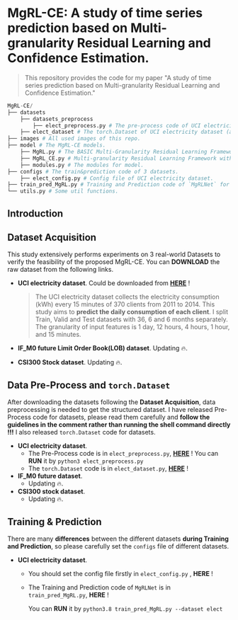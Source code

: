 # MgRL-CE: A study of time series prediction based on Multi-granularity Residual Learning and Confidence Estimation.

> This repository provides the code for my paper "A study of time series prediction based on Multi-granularity Residual
> Learning and Confidence Estimation."

```python
MgRL-CE/
├── datasets
    ├── datasets_preprocess
        ├── elect_preprocess.py # The pre-process code of UCI electricity dataset (download from web).
    ├── elect_dataset # The torch.Dataset of UCI electricity dataset (after preprocessing).
├── images # All used images of this repo.
├── model # The MgRL-CE models.
    ├── MgRL.py # The BASIC Multi-Granularity Residual Learning Framework.
    ├── MgRL_CE.py # Multi-granularity Residual Learning Framework with Confidence Estimation.
    ├── modules.py # The modules for model.
├── configs # The train&prediction code of 3 datasets.
    ├── elect_config.py # Config file of UCI electricity dataset.
├── train_pred_MgRL.py # Training and Prediction code of `MgRLNet` for 3 datasets.
└── utils.py # Some util functions.
```



## Introduction



## Dataset Acquisition

This study extensively performs experiments on 3 real-world Datasets to verify the feasibility of the proposed MgRL-CE. You can **DOWNLOAD** the raw dataset from the following links. 

- **UCI electricity dataset**. Could be downloaded from [**HERE**](https://archive.ics.uci.edu/dataset/321/electricityloaddiagrams20112014) ! 

  > The UCI electricity dataset collects the electricity consumption (kWh) every 15 minutes of 370 clients from 2011 to 2014. This study aims to **predict the daily consumption of each client**. I split Train, Valid and Test datasets with 36, 6 and 6 months separately. The granularity of input features is 1 day, 12 hours, 4 hours, 1 hour, and 15 minutes.

- **IF_M0 future Limit Order Book(LOB) dataset**. Updating 🔥.
- **CSI300 Stock dataset**. Updating 🔥.



## Data Pre-Process and `torch.Dataset`

After downloading the datasets following the **Dataset Acquisition**, data preprocessing is needed to get the structured dataset. I have released Pre-Process code for datasets, please read them carefully and **follow the guidelines in the comment rather than running the shell command directly !!!** I also released `torch.Dataset` code for datasets.

- **UCI electricity dataset**. 
  - The Pre-Process code is in `elect_preprocess.py`, [**HERE**](https://github.com/KarryRen/MgRL-CE/blob/main/datasets/datasets_preprocess/elect_preprocess.py) ! You can **RUN** it by `python3 elect_preprocess.py`
  - The  `torch.Dataset` code is in `elect_dataset.py`, [**HERE**](https://github.com/KarryRen/MgRL-CE/blob/main/datasets/elect_dataset.py) ! 
- **IF_M0 future dataset**. 
  - Updating 🔥.
- **CSI300 stock dataset**. 
  - Updating 🔥.



## Training & Prediction

There are many **differences** between the different datasets **during Training and Prediction**, so please carefully set the `configs` file of different datasets.

- **UCI electricity dataset**. 
  - You should set the config file firstly in `elect_config.py` , **HERE** !
  
  - The Training and Prediction code of `MgRLNet` is in ` train_pred_MgRL.py `, **HERE** ! 
  
    You can **RUN** it by `python3.8 train_pred_MgRL.py --dataset elect`

